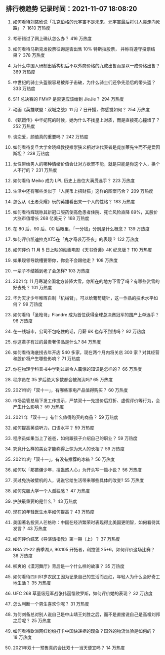 
## 排行榜趋势 记录时间：2021-11-07 18:08:20
  
  1. 如何看待刘慈欣说「扎克伯格的元宇宙不是未来，元宇宙最后将引人类走向死路」？ 1610 万热度
    
  2. 考研错过了网上确认怎么办？ 416 万热度
    
  3. 如何看待马斯克发投票征询是否出售 10% 特斯拉股票， 并称将遵守投票结果？ 378 万热度
    
  4. 为什么中国人研制出盾构机后不以外商价格的九成出售而是以一成价格出售？ 369 万热度
    
  5. 中世纪的骑士头盔很容易被斧子击破，为什么骑士们还争先恐后的带头盔？ 333 万热度
    
  6. S11 总决赛的 FMVP 是否更应该给到 JieJie？ 294 万热度
    
  7. 动画《英雄联盟：双城之战》11 月 7 日开播，你感觉如何？ 254 万热度
    
  8. 《甄嬛传》中华妃死的时候，她为什么不找皇上对质，而是直接死心撞墙了？ 252 万热度
    
  9. 谈恋爱，颜值真的重要吗？ 242 万热度
    
  10. 如何看待复旦大学金晓峰教授推崇狭义相对论代表者是庞加莱先生而不是爱因斯坦？ 238 万热度
    
  11. 女性带给男人的哪种情绪价值会让对方欲罢不能，就是只能是你这个人，换个人不行的？ 231 万热度
    
  12. 如何看待 Meiko 成为 LPL 历史上首位大满贯选手？ 223 万热度
    
  13. 生活中还有哪些类似于「人民币上招财猫」这样的图案巧合？ 209 万热度
    
  14. 怎么从《王者荣耀》玩的英雄看出来一个人的性格？ 183 万热度
    
  15. 如何看待辉瑞称其新冠口服药使高危患者住院、死亡风险直降 89%，其股价大涨市值增长 268 亿美元？ 168 万热度
    
  16. 在 80  后、90 后、00 后眼里，「一分钱」分别是什么概念？ 139 万热度
    
  17. 如何评价凯迪拉克XT5在「鬼才奇袭万圣夜」的表现？ 122 万热度
    
  18. 如何评价 11 月 5 日上映的动画电影《天书奇谭》4K 纪念版？ 110 万热度
    
  19. 如果现领导跳槽要带你，你会不会跟他走？ 108 万热度
    
  20. 一辈子不结婚到老了会怎样? 103 万热度
    
  21. 2021 年 11 月寒潮全国北方普降大雪，你所在的地方下雪了吗？有哪些赏雪的好去处？ 101 万热度
    
  22. 华为天才少年稚晖自制「机械臂」，可以给葡萄缝针，这一作品的技术水平如何？ 99 万热度
    
  23. 如何看待「圣枪哥」Flandre 成为首位获得全球总决赛冠军的国产上单选手？ 96 万热度
    
  24. 在一线城市，公司不包吃住的话，月薪 6K 也存不到钱吗？ 92 万热度
    
  25. 你这辈子有过的最贵奢侈品是什么? 84 万热度
    
  26. 如何看待海底捞去年开店 540 多家，现在两个月内将关店 300 家？对其经营和股价将产生哪些影响？ 71 万热度
    
  27. 你在物理学科普书中学到过最令人震惊的知识是怎样的？ 66 万热度
    
  28. 程序员在 35 岁后绝大多数都会被淘汰吗? 65 万热度
    
  29. 2021年的「双十一」，有哪些家电产品值得购买？ 60 万热度
    
  30. 市场监管总局下发工作提示，严禁双十一先提价后打折、虚假评价等行为，会产生什么影响？ 59 万热度
    
  31. 2021 年「双十一」有什么值得购买的商品？ 59 万热度
    
  32. 如何提高英语听力，口语水平？ 59 万热度
    
  33. 程序员如果当上了爸爸，如何跟孩子介绍自己的职业？ 59 万热度
    
  34. 究竟什么样的美女才能称得上惊为天人的长相？ 59 万热度
    
  35. 2021年的「双十一」，有没有推荐的冰箱？ 56 万热度
    
  36. 如何以「那苗疆少年，擅蛊惑人心」为开头写一篇小说？ 56 万热度
    
  37. 买过免洗破壁机的人，说说它给生活带来哪些具体的改变? 55 万热度
    
  38. 如何克服大学一个人孤独感？ 47 万热度
    
  39. 护肤最重要的是什么？ 43 万热度
    
  40. 现在的年轻医生水平如何提高？ 43 万热度
    
  41. 美国著名投资人芒格称：中国在经济繁荣时表现得比美国更明智，如何看待其发言？ 43 万热度
    
  42. 如何评价综艺《导演请指教》第一期（上）？ 37 万热度
    
  43. NBA 21-22 赛季湖人 90:105 开拓者，利拉德 25+6，如何评价这场比赛？ 36 万热度
    
  44. 柳爽的《漠河舞厅》背后是一个什么样的故事？ 35 万热度
    
  45. 如何看待四川51岁农民工因为记录自己的生活而走红，年轻人为什么会好奇工地生活？ 35 万热度
    
  46. UFC 268 草量级冠军战张伟丽惜败罗斯，如何评价她的表现？ 32 万热度
    
  47. 怎么判断一个男生喜欢你呢？ 31 万热度
    
  48. 为何刘备总对别人说自己是中山靖王刘胜之后，而不是直接说自己是高祖刘邦之后呢？ 25 万热度
    
  49. 如何看待欧洲网红纷纷打卡中国快递柜的现象？国外的物流体验是如何的？ 18 万热度
    
  50. 2021年双十一预售真的会比双十一当天便宜吗？ 14 万热度
    